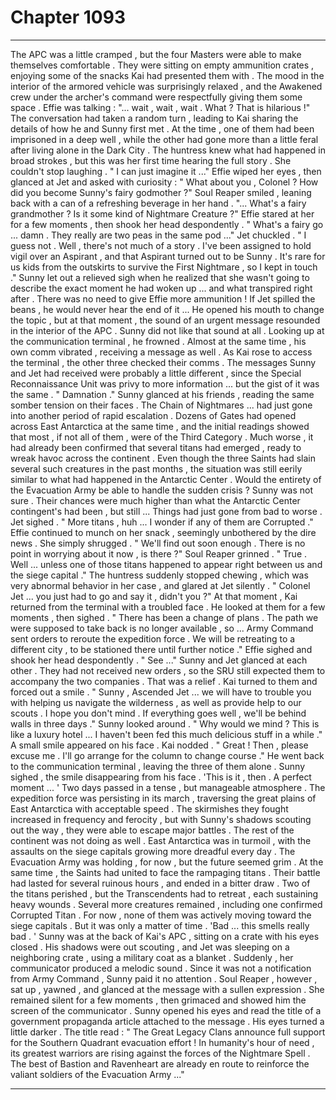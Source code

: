 
# Chapter 1093


---

The APC was a little cramped , but the four Masters were able to make themselves comfortable . They were sitting on empty ammunition crates , enjoying some of the snacks Kai had presented them with . The mood in the interior of the armored vehicle was surprisingly relaxed , and the Awakened crew under the archer's command were respectfully giving them some space .
Effie was talking : "... wait , wait , wait . What ? That is hilarious !" The conversation had taken a random turn , leading to Kai sharing the details of how he and Sunny first met . At the time , one of them had been imprisoned in a deep well , while the other had gone more than a little feral after living alone in the Dark City .
The huntress knew what had happened in broad strokes , but this was her first time hearing the full story . She couldn't stop laughing . " I can just imagine it ..." Effie wiped her eyes , then glanced at Jet and asked with curiosity : " What about you , Colonel ? How did you become Sunny's fairy godmother ?"
Soul Reaper smiled , leaning back with a can of a refreshing beverage in her hand . "... What's a fairy grandmother ? Is it some kind of Nightmare Creature ?" Effie stared at her for a few moments , then shook her head despondently . " What's a fairy go ... damn . They really are two peas in the same pod ..."
Jet chuckled . " I guess not . Well , there's not much of a story . I've been assigned to hold vigil over an Aspirant , and that Aspirant turned out to be Sunny . It's rare for us kids from the outskirts to survive the First Nightmare , so I kept in touch ."
Sunny let out a relieved sigh when he realized that she wasn't going to describe the exact moment he had woken up ... and what transpired right after . There was no need to give Effie more ammunition ! If Jet spilled the beans , he would never hear the end of it ...
He opened his mouth to change the topic , but at that moment , the sound of an urgent message resounded in the interior of the APC . Sunny did not like that sound at all . Looking up at the communication terminal , he frowned . Almost at the same time , his own comm vibrated , receiving a message as well .
As Kai rose to access the terminal , the other three checked their comms . The messages Sunny and Jet had received were probably a little different , since the Special Reconnaissance Unit was privy to more information ... but the gist of it was the same . " Damnation ."
Sunny glanced at his friends , reading the same somber tension on their faces . The Chain of Nightmares ... had just gone into another period of rapid escalation . Dozens of Gates had opened across East Antarctica at the same time , and the initial readings showed that most , if not all of them , were of the Third Category .
Much worse , it had already been confirmed that several titans had emerged , ready to wreak havoc across the continent . Even though the three Saints had slain several such creatures in the past months , the situation was still eerily similar to what had happened in the Antarctic Center . Would the entirety of the Evacuation Army be able to handle the sudden crisis ? Sunny was not sure .
Their chances were much higher than what the Antarctic Center contingent's had been , but still ... Things had just gone from bad to worse .
Jet sighed . " More titans , huh ... I wonder if any of them are Corrupted ."
Effie continued to munch on her snack , seemingly unbothered by the dire news . She simply shrugged . " We'll find out soon enough . There is no point in worrying about it now , is there ?"
Soul Reaper grinned . " True . Well ... unless one of those titans happened to appear right between us and the siege capital ." The huntress suddenly stopped chewing , which was very abnormal behavior in her case , and glared at Jet silently .
" Colonel Jet ... you just had to go and say it , didn't you ?"
At that moment , Kai returned from the terminal with a troubled face . He looked at them for a few moments , then sighed . " There has been a change of plans . The path we were supposed to take back is no longer available , so ... Army Command sent orders to reroute the expedition force . We will be retreating to a different city , to be stationed there until further notice ."
Effie sighed and shook her head despondently . " See ..."
Sunny and Jet glanced at each other . They had not received new orders , so the SRU still expected them to accompany the two companies . That was a relief .
Kai turned to them and forced out a smile . " Sunny , Ascended Jet ... we will have to trouble you with helping us navigate the wilderness , as well as provide help to our scouts . I hope you don't mind . If everything goes well , we'll be behind walls in three days ."
Sunny looked around . " Why would we mind ? This is like a luxury hotel ... I haven't been fed this much delicious stuff in a while ." A small smile appeared on his face . Kai nodded . " Great ! Then , please excuse me . I'll go arrange for the column to change course ."
He went back to the communication terminal , leaving the three of them alone . Sunny sighed , the smile disappearing from his face . 'This is it , then . A perfect moment ... '
Two days passed in a tense , but manageable atmosphere . The expedition force was persisting in its march , traversing the great plains of East Antarctica with acceptable speed . The skirmishes they fought increased in frequency and ferocity , but with Sunny's shadows scouting out the way , they were able to escape major battles .
The rest of the continent was not doing as well . East Antarctica was in turmoil , with the assaults on the siege capitals growing more dreadful every day . The Evacuation Army was holding , for now , but the future seemed grim . At the same time , the Saints had united to face the rampaging titans . Their battle had lasted for several ruinous hours , and ended in a bitter draw .
Two of the titans perished , but the Transcendents had to retreat , each sustaining heavy wounds . Several more creatures remained , including one confirmed Corrupted Titan . For now , none of them was actively moving toward the siege capitals . But it was only a matter of time .
'Bad ... this smells really bad . ' Sunny was at the back of Kai's APC , sitting on a crate with his eyes closed . His shadows were out scouting , and Jet was sleeping on a neighboring crate , using a military coat as a blanket .
Suddenly , her communicator produced a melodic sound . Since it was not a notification from Army Command , Sunny paid it no attention . Soul Reaper , however , sat up , yawned , and glanced at the message with a sullen expression . She remained silent for a few moments , then grimaced and showed him the screen of the communicator .
Sunny opened his eyes and read the title of a government propaganda article attached to the message . His eyes turned a little darker . The title read : " The Great Legacy Clans announce full support for the Southern Quadrant evacuation effort ! In humanity's hour of need , its greatest warriors are rising against the forces of the Nightmare Spell . The best of Bastion and Ravenheart are already en route to reinforce the valiant soldiers of the Evacuation Army ..."

---

